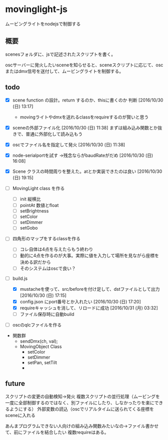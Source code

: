 # movinglight-js

ムービングライトをnodejsで制御する

## 概要
scenesフォルダに、jsで記述されたスクリプトを書く。

oscサーバーに発火したいsceneを知らせると、sceneスクリプトに応じて、oscまたはdmx信号を送付して、ムービングライトを制御する。

## todo
- [x] scene function の設計。return するのか、thisに書くのか 判断 [2016/10/30 (日) 13:17]
  - movingライトやdmxを送れるclassをrequireするのが賢いと思う
- [x] sceneの外部ファイル化 [2016/10/30 (日) 11:38]
  まずは組み込み関数とか抜きで、普通に外部化して読み込もう
- [x] oscでファイル名を指定して発火 [2016/10/30 (日) 11:38]
- [x] node-serialportを試す →残念ならがbaudRateがだめ [2016/10/30 (日) 16:08]
- [x] Scene クラスの時間周りを整えた。atとか実装できたのは良い [2016/10/30 (日) 19:15]

- [ ] MovingLight class を作る
  - [ ] init 縦横比
  - [ ] pointAt 数値とfloat
  - [ ] setBrightness
  - [ ] setColor
  - [ ] setDimmer
  - [ ] setGobo
- [ ] 四角形のマップをするclassを作る
  - [ ] コレ自体は4点を与えたらもう終わり
  - [ ] 動的に4点を作るのが大事。実際に値を入力して場所を見ながら座標を決める訳だから
  - [ ] そのシステムはoscで良い？

- [ ] build.js
  - [x] mustacheを使って、src/beforeを付け足して、dstファイルとして出力 [2016/10/30 (日) 17:15]
  - [x] config.json にport番号とか入れたい [2016/10/30 (日) 17:20]
  - [x] requireキャッシュを消して、リロードに成功 [2016/10/31 (月) 03:32]
  - [ ] ファイル保存時に自動build

- [ ] oscのqlcファイルを作る

- 関数群
  - sendDmx(ch, val);
  - MovingObject Class
    - setColor
    - setDimmer
    - setPan, setTilt
    - 

## future
スクリプトの変更の自動検知→発火
複数スクリプトの並行処理（ムービングを一度に全部制御するのではなく、別ファイルにしたり、しなかったりを楽にできるようにする）
外部変数の読込（oscでリアルタイムに送られてくる座標をsceneに入れる

あんまプログラムできない人向けの組み込み関数みたいなの→ファイル書かせて、前にファイルを結合したい  複数requireはある。

